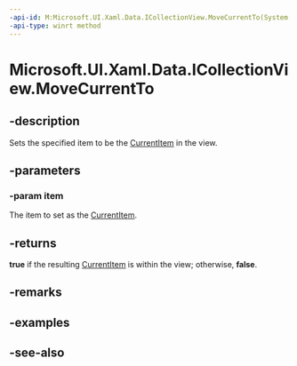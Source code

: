 ```yaml
---
-api-id: M:Microsoft.UI.Xaml.Data.ICollectionView.MoveCurrentTo(System.Object)
-api-type: winrt method
---
```


<!-- Method syntax
public bool MoveCurrentTo(System.Object item)
-->

# Microsoft.UI.Xaml.Data.ICollectionView.MoveCurrentTo

## -description
Sets the specified item to be the [CurrentItem](icollectionview_currentitem.md) in the view.

## -parameters
### -param item
The item to set as the [CurrentItem](icollectionview_currentitem.md).

## -returns
**true** if the resulting [CurrentItem](icollectionview_currentitem.md) is within the view; otherwise, **false**.

## -remarks

## -examples

## -see-also
